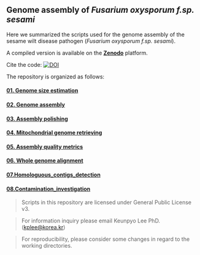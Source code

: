 ## Genome assembly of *Fusarium oxysporum f.sp. sesami*

Here we summarized the scripts used for the genome assembly of the sesame wilt disease pathogen (*Fusarium oxysporum f.sp. sesami*).

A compiled version is available on the [**Zenodo**](http://doi.org/10.5281/zenodo.4335410) platform.


Cite the code: [![DOI](https://zenodo.org/badge/DOI/10.5281/zenodo.4335410.svg)](https://doi.org/10.5281/zenodo.4335410)






The repository is organized as follows:

#### [01. Genome size estimation](https://github.com/Yedomon/Genome_Assembly_Fusarium_oxysporum_f.sp._sesami/tree/master/01.Genome_size_estimation)
#### [02. Genome assembly](https://github.com/Yedomon/Genome_Assembly_Fusarium_oxysporum_f.sp._sesami/tree/master/02.Canu_assembly)
#### [03. Assembly polishing](https://github.com/Yedomon/Genome_Assembly_Fusarium_oxysporum_f.sp._sesami/tree/master/03.Assembly_polishing)
#### [04. Mitochondrial genome retrieving](https://github.com/Yedomon/Genome_Assembly_Fusarium_oxysporum_f.sp._sesami/tree/master/04.Mitochondrial_genome_retrieving)
#### [05. Assembly quality metrics](https://github.com/Yedomon/Genome_Assembly_Fusarium_oxysporum_f.sp._sesami/tree/master/05.Assembly_quality_metrics)
#### [06. Whole genome alignment](https://github.com/Yedomon/Genome_Assembly_Fusarium_oxysporum_f.sp._sesami/tree/master/06.Whole_genome_alignment) 

#### [07.Homologuous_contigs_detection](https://github.com/Yedomon/Genome_Assembly_Fusarium_oxysporum_f.sp._sesami/tree/master/07.Homologuous_contigs_detection)
#### [08.Contamination_investigation](https://github.com/Yedomon/Genome_Assembly_Fusarium_oxysporum_f.sp._sesami/tree/master/08.Contamination_investigation)

>  Scripts in this repository are licensed under General Public License v3.

>  For information inquiry please email Keunpyo Lee PhD. (kplee@korea.kr)

> For reproducibility, please consider some changes in regard to the working directories.











